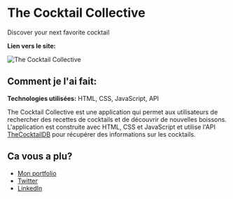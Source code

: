 # The Cocktail Collective
Discover your next favorite cocktail

**Lien vers le site:** 

![The Cocktail Collective](aperçu.png)

## Comment je l'ai fait:

**Technologies utilisées:** HTML, CSS, JavaScript, API

The Cocktail Collective est une application qui permet aux utilisateurs de rechercher des recettes de cocktails et de découvrir de nouvelles boissons. L'application est construite avec HTML, CSS et JavaScript et utilise l'API [TheCocktailDB](https://www.thecocktaildb.com/) pour récupérer des informations sur les cocktails.

## Ca vous a plu?

- [Mon portfolio](https://claireinada.netlify.app/)
- [Twitter](https://twitter.com/home)
- [LinkedIn](https://www.linkedin.com/)

